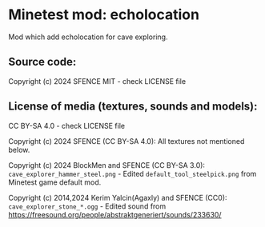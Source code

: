 Minetest mod: echolocation
=======================
Mod which add echolocation for cave exploring.

Source code:
-----------------------
Copyright (c) 2024 SFENCE
MIT - check LICENSE file

License of media (textures, sounds and models):
-----------------------------------------------
CC BY-SA 4.0 - check LICENSE file

Copyright (c) 2024 SFENCE (CC BY-SA 4.0):
All textures not mentioned below.

Copyright (c) 2024 BlockMen and SFENCE (CC BY-SA 3.0):
	`cave_explorer_hammer_steel.png` - Edited `default_tool_steelpick.png` from Minetest game default mod.

Copyright (c) 2014,2024 Kerim Yalcin(Agaxly) and SFENCE (CC0):
	`cave_explorer_stone_*.ogg` - Edited sound from https://freesound.org/people/abstraktgeneriert/sounds/233630/
